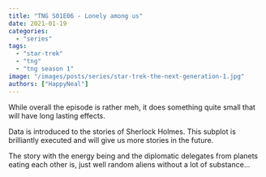 ```yaml
---
title: "TNG S01E06 - Lonely among us"
date: 2021-01-19
categories: 
  - "series"
tags: 
  - "star-trek"
  - "tng"
  - "tng season 1"
image: "/images/posts/series/star-trek-the-next-generation-1.jpg"
authors: ["HappyNeal"]
---
```


While overall the episode is rather meh, it does something quite small that will have long lasting effects.

Data is introduced to the stories of Sherlock Holmes. This subplot is brilliantly executed and will give us more stories in the future.

The story with the energy being and the diplomatic delegates from planets eating each other is, just well random aliens without a lot of substance...
